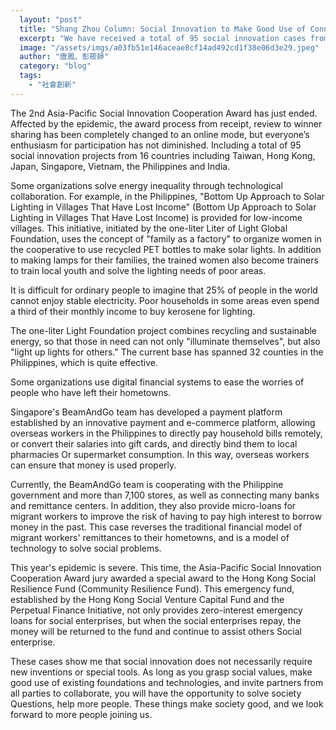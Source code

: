 ```yaml
---
  layout: "post"
  title: "Shang Zhou Column: Social Innovation to Make Good Use of Connection"
  excerpt: "We have received a total of 95 social innovation cases from 16 countries."
  image: "/assets/imgs/a03fb51e146aceae8cf14ad492cd1f38e06d3e29.jpeg"
  author: "唐鳳、彭筱婷"
  category: "blog"
  tags: 
    - "社會創新"
---
```



The 2nd Asia-Pacific Social Innovation Cooperation Award has just ended. Affected by the epidemic, the award process from receipt, review to winner sharing has been completely changed to an online mode, but everyone’s enthusiasm for participation has not diminished. Including a total of 95 social innovation projects from 16 countries including Taiwan, Hong Kong, Japan, Singapore, Vietnam, the Philippines and India. 

Some organizations solve energy inequality through technological collaboration. For example, in the Philippines, "Bottom Up Approach to Solar Lighting in Villages That Have Lost Income" (Bottom Up Approach to Solar Lighting in Villages That Have Lost Income) is provided for low-income villages. This initiative, initiated by the one-liter Liter of Light Global Foundation, uses the concept of "family as a factory" to organize women in the cooperative to use recycled PET bottles to make solar lights. In addition to making lamps for their families, the trained women also become trainers to train local youth and solve the lighting needs of poor areas. 

It is difficult for ordinary people to imagine that 25% of people in the world cannot enjoy stable electricity. Poor households in some areas even spend a third of their monthly income to buy kerosene for lighting. 

The one-liter Light Foundation project combines recycling and sustainable energy, so that those in need can not only "illuminate themselves", but also "light up lights for others." The current base has spanned 32 counties in the Philippines, which is quite effective. 

Some organizations use digital financial systems to ease the worries of people who have left their hometowns. 

Singapore's BeamAndGo team has developed a payment platform established by an innovative payment and e-commerce platform, allowing overseas workers in the Philippines to directly pay household bills remotely, or convert their salaries into gift cards, and directly bind them to local pharmacies Or supermarket consumption. In this way, overseas workers can ensure that money is used properly. 

Currently, the BeamAndGo team is cooperating with the Philippine government and more than 7,100 stores, as well as connecting many banks and remittance centers. In addition, they also provide micro-loans for migrant workers to improve the risk of having to pay high interest to borrow money in the past. This case reverses the traditional financial model of migrant workers' remittances to their hometowns, and is a model of technology to solve social problems. 

This year's epidemic is severe. This time, the Asia-Pacific Social Innovation Cooperation Award jury awarded a special award to the Hong Kong Social Resilience Fund (Community Resilience Fund). This emergency fund, established by the Hong Kong Social Venture Capital Fund and the Perpetual Finance Initiative, not only provides zero-interest emergency loans for social enterprises, but when the social enterprises repay, the money will be returned to the fund and continue to assist others Social enterprise. 

These cases show me that social innovation does not necessarily require new inventions or special tools. As long as you grasp social values, make good use of existing foundations and technologies, and invite partners from all parties to collaborate, you will have the opportunity to solve society Questions, help more people. These things make society good, and we look forward to more people joining us. 
